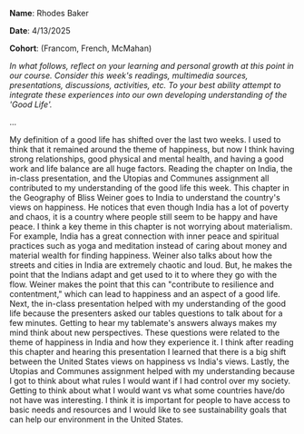 **Name**: Rhodes Baker

**Date**: 4/13/2025

**Cohort**: (Francom, French, McMahan)

*In what follows, reflect on your learning and personal growth at this
point in our course. Consider this week's readings, multimedia sources,
presentations, discussions, activities, etc. To your best ability
attempt to integrate these experiences into our own developing
understanding of the 'Good Life'.*

...

My definition of a good life has shifted over the last two weeks. I used
to think that it remained around the theme of happiness, but now I think
having strong relationships, good physical and mental health, and having
a good work and life balance are all huge factors. Reading the chapter
on India, the in-class presentation, and the Utopias and Communes
assignment all contributed to my understanding of the good life this
week. This chapter in the Geography of Bliss Weiner goes to India to
understand the country\'s views on happiness. He notices that even
though India has a lot of poverty and chaos, it is a country where
people still seem to be happy and have peace. I think a key theme in
this chapter is not worrying about materialism. For example, India has a
great connection with inner peace and spiritual practices such as yoga
and meditation instead of caring about money and material wealth for
finding happiness. Weiner also talks about how the streets and cities in
India are extremely chaotic and loud. But, he makes the point that the
Indians adapt and get used to it to where they go with the flow. Weiner
makes the point that this can "contribute to resilience and
contentment," which can lead to happiness and an aspect of a good life.
Next, the in-class presentation helped with my understanding of the good
life because the presenters asked our tables questions to talk about for
a few minutes. Getting to hear my tablemate\'s answers always makes my
mind think about new perspectives. These questions were related to the
theme of happiness in India and how they experience it. I think after
reading this chapter and hearing this presentation I learned that there
is a big shift between the United States views on happiness vs India\'s
views. Lastly, the Utopias and Communes assignment helped with my
understanding because I got to think about what rules I would want if I
had control over my society. Getting to think about what I would want vs
what some countries have/do not have was interesting. I think it is
important for people to have access to basic needs and resources and I
would like to see sustainability goals that can help our environment in
the United States.
